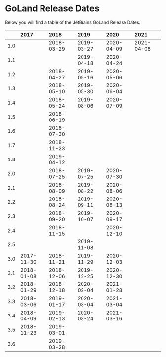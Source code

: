 # GoLand Release Dates
Below you will find a table of the JetBrains GoLand Release Dates.

|     | 2017       | 2018       | 2019       | 2020       | 2021       |
|----:|:-----------|:-----------|:-----------|:-----------|:-----------|
| 1.0 |            | 2018-03-29 | 2019-03-27 | 2020-04-09 | 2021-04-08 |
| 1.1 |            |            | 2019-04-18 | 2020-04-24 |            |
| 1.2 |            | 2018-04-27 | 2019-05-16 | 2020-05-06 |            |
| 1.3 |            | 2018-05-10 | 2019-05-30 | 2020-06-04 |            |
| 1.4 |            | 2018-05-24 | 2019-08-06 | 2020-07-09 |            |
| 1.5 |            | 2018-06-19 |            |            |            |
| 1.6 |            | 2018-07-30 |            |            |            |
| 1.7 |            | 2018-11-23 |            |            |            |
| 1.8 |            | 2019-04-12 |            |            |            |
| 2.0 |            | 2018-07-25 | 2019-07-25 | 2020-07-30 |            |
| 2.1 |            | 2018-08-09 | 2019-08-22 | 2020-08-06 |            |
| 2.2 |            | 2018-08-24 | 2019-09-11 | 2020-08-13 |            |
| 2.3 |            | 2018-09-20 | 2019-10-07 | 2020-09-17 |            |
| 2.4 |            | 2018-11-15 |            | 2020-12-10 |            |
| 2.5 |            |            | 2019-11-08 |            |            |
| 3.0 | 2017-11-30 | 2018-11-21 | 2019-11-29 | 2020-12-03 |            |
| 3.1 | 2018-01-08 | 2018-12-06 | 2019-12-25 | 2020-12-30 |            |
| 3.2 | 2018-01-29 | 2018-12-18 | 2020-02-04 | 2021-01-28 |            |
| 3.3 | 2018-03-06 | 2019-01-17 | 2020-03-04 | 2021-03-04 |            |
| 3.4 | 2018-04-09 | 2019-02-13 | 2020-03-24 | 2021-03-16 |            |
| 3.5 | 2018-11-23 | 2019-03-01 |            |            |            |
| 3.6 |            | 2019-03-28 |            |            |            |